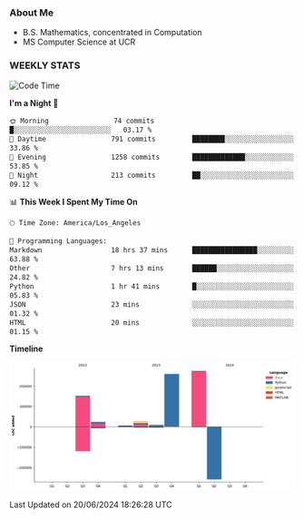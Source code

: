 ### About Me

- B.S. Mathematics, concentrated in Computation
- MS Computer Science at UCR


### WEEKLY STATS
<!--START_SECTION:waka-->
![Code Time](http://img.shields.io/badge/Code%20Time-190%20hrs%2013%20mins-blue)

**I'm a Night 🦉** 

```text
🌞 Morning                74 commits          █░░░░░░░░░░░░░░░░░░░░░░░░   03.17 % 
🌆 Daytime                791 commits         ████████░░░░░░░░░░░░░░░░░   33.86 % 
🌃 Evening                1258 commits        █████████████░░░░░░░░░░░░   53.85 % 
🌙 Night                  213 commits         ██░░░░░░░░░░░░░░░░░░░░░░░   09.12 % 
```


📊 **This Week I Spent My Time On** 

```text
🕑︎ Time Zone: America/Los_Angeles

💬 Programming Languages: 
Markdown                 18 hrs 37 mins      ████████████████░░░░░░░░░   63.88 % 
Other                    7 hrs 13 mins       ██████░░░░░░░░░░░░░░░░░░░   24.82 % 
Python                   1 hr 41 mins        █░░░░░░░░░░░░░░░░░░░░░░░░   05.83 % 
JSON                     23 mins             ░░░░░░░░░░░░░░░░░░░░░░░░░   01.32 % 
HTML                     20 mins             ░░░░░░░░░░░░░░░░░░░░░░░░░   01.15 % 
```

**Timeline**

![Lines of Code chart](https://raw.githubusercontent.com/nickocruzm/nickocruzm/main/assets/bar_graph.png)


 Last Updated on 20/06/2024 18:26:28 UTC
<!--END_SECTION:waka-->
